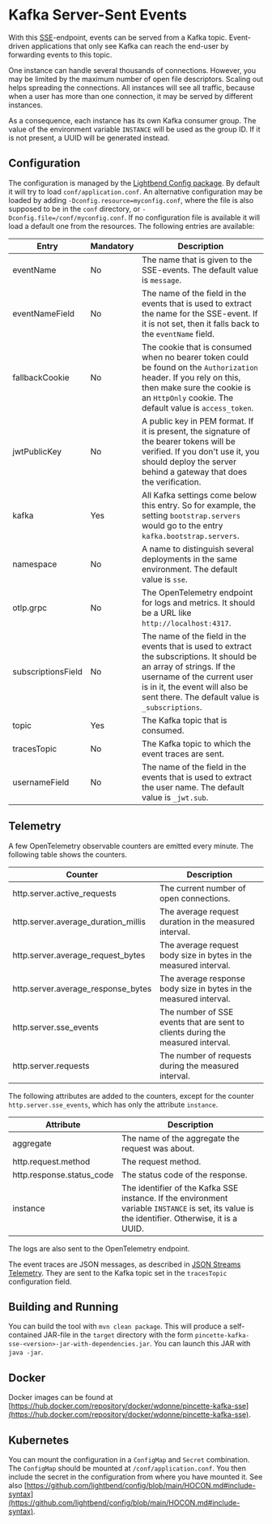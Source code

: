# Kafka Server-Sent Events

With this [SSE](https://html.spec.whatwg.org/multipage/server-sent-events.html#server-sent-events)-endpoint, events can be served from a Kafka topic. Event-driven applications that only see Kafka can reach the end-user by forwarding events to this topic.

One instance can handle several thousands of connections. However, you may be limited by the maximum number of open file descriptors. Scaling out helps spreading the connections. All instances will see all traffic, because when a user has more than one connection, it may be served by different instances.

As a consequence, each instance has its own Kafka consumer group. The value of the environment variable `INSTANCE` will be used as the group ID. If it is not present, a UUID will be generated instead.

## Configuration

The configuration is managed by the [Lightbend Config package](https://github.com/lightbend/config). By default it will try to load `conf/application.conf`. An alternative configuration may be loaded by adding `-Dconfig.resource=myconfig.conf`, where the file is also supposed to be in the `conf` directory, or `-Dconfig.file=/conf/myconfig.conf`. If no configuration file is available it will load a default one from the resources. The following entries are available:

|Entry|Mandatory|Description|
|---|---|---|
|eventName|No|The name that is given to the SSE-events. The default value is `message`.|
|eventNameField|No|The name of the field in the events that is used to extract the name for the SSE-event. If it is not set, then it falls back to the `eventName` field.|
|fallbackCookie|No|The cookie that is consumed when no bearer token could be found on the `Authorization` header. If you rely on this, then make sure the cookie is an `HttpOnly` cookie. The default value is `access_token`.|
|jwtPublicKey|No|A public key in PEM format. If it is present, the signature of the bearer tokens will be verified. If you don't use it, you should deploy the server behind a gateway that does the verification.|
|kafka|Yes|All Kafka settings come below this entry. So for example, the setting `bootstrap.servers` would go to the entry `kafka.bootstrap.servers`.|
|namespace|No|A name to distinguish several deployments in the same environment. The default value is `sse`.|
|otlp.grpc|No|The OpenTelemetry endpoint for logs and metrics. It should be a URL like `http://localhost:4317`.|
|subscriptionsField|No|The name of the field in the events that is used to extract the subscriptions. It should be an array of strings. If the username of the current user is in it, the event will also be sent there. The default value is `_subscriptions`.|
|topic|Yes|The Kafka topic that is consumed.|
|tracesTopic|No|The Kafka topic to which the event traces are sent.|
|usernameField|No|The name of the field in the events that is used to extract the user name. The default value is `_jwt.sub`.|

## Telemetry

A few OpenTelemetry observable counters are emitted every minute. The following table shows the counters.

|Counter|Description|
|---|---|
|http.server.active_requests|The current number of open connections.|
|http.server.average_duration_millis|The average request duration in the measured interval.|
|http.server.average_request_bytes|The average request body size in bytes in the measured interval.|
|http.server.average_response_bytes|The average response body size in bytes in the measured interval.|
|http.server.sse_events|The number of SSE events that are sent to clients during the measured interval.|
|http.server.requests|The number of requests during the measured interval.|

The following attributes are added to the counters, except for the counter `http.server.sse_events`, which has only the attribute `instance`.

|Attribute|Description|
|---|---|
|aggregate|The name of the aggregate the request was about.|
|http.request.method|The request method.|
|http.response.status_code|The status code of the response.|
|instance|The identifier of the Kafka SSE instance. If the environment variable `INSTANCE` is set, its value is the identifier. Otherwise, it is a UUID.|

The logs are also sent to the OpenTelemetry endpoint.

The event traces are JSON messages, as described in [JSON Streams Telemetry](https://jsonstreams.io/docs/logging.html). They are sent to the Kafka topic set in the `tracesTopic` configuration field.

## Building and Running

You can build the tool with `mvn clean package`. This will produce a self-contained JAR-file in the `target` directory with the form `pincette-kafka-sse-<version>-jar-with-dependencies.jar`. You can launch this JAR with `java -jar`.

## Docker

Docker images can be found at [https://hub.docker.com/repository/docker/wdonne/pincette-kafka-sse](https://hub.docker.com/repository/docker/wdonne/pincette-kafka-sse).

## Kubernetes

You can mount the configuration in a `ConfigMap` and `Secret` combination. The `ConfigMap` should be mounted at `/conf/application.conf`. You then include the secret in the configuration from where you have mounted it. See also [https://github.com/lightbend/config/blob/main/HOCON.md#include-syntax](https://github.com/lightbend/config/blob/main/HOCON.md#include-syntax).